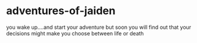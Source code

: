 # adventures-of-jaiden
  
  you wake up....and start your adventure
    but soon you will find out that your decisions might make you choose between life or death

